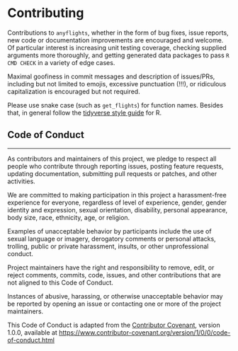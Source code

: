 # Contributing

Contributions to `anyflights`, whether in the form of bug fixes, issue reports, 
new code or documentation improvements are encouraged and welcome. Of 
particular interest is increasing unit testing coverage, checking supplied
arguments more thoroughly, and getting generated data packages to pass 
`R CMD CHECK` in a variety of edge cases.

Maximal goofiness in commit messages and description of issues/PRs, including 
but not limited to emojis, excessive punctuation (!!!), or ridiculous 
capitalization is encouraged but not required. 

Please use snake case (such as `get_flights`) for function names.
Besides that, in general follow the 
[tidyverse style guide](http://style.tidyverse.org/) for R. 

## Code of Conduct

------

As contributors and maintainers of this project, we pledge to respect all 
people who contribute through reporting issues, posting feature requests, 
updating documentation, submitting pull requests or patches, and other 
activities.

We are committed to making participation in this project a harassment-free 
experience for everyone, regardless of level of experience, gender, gender 
identity and expression, sexual orientation, disability, personal appearance, 
body size, race, ethnicity, age, or religion.

Examples of unacceptable behavior by participants include the use of sexual 
language or imagery, derogatory comments or personal attacks, trolling, public 
or private harassment, insults, or other unprofessional conduct.

Project maintainers have the right and responsibility to remove, edit, or 
reject comments, commits, code, issues, and other contributions that are not 
aligned to this Code of Conduct.

Instances of abusive, harassing, or otherwise unacceptable behavior may be 
reported by opening an issue or contacting one or more of the project 
maintainers.

This Code of Conduct is adapted from the 
[Contributor Covenant](http:contributor-covenant.org), version 1.0.0, 
available at 
https://www.contributor-covenant.org/version/1/0/0/code-of-conduct.html

